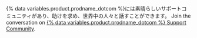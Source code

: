 {% data variables.product.prodname_dotcom %}には素晴らしいサポートコミュニティがあり、助けを求め、世界中の人々と話すことができます。 Join the conversation on [{% data variables.product.prodname_dotcom %} Support Community](https://github.community/).
